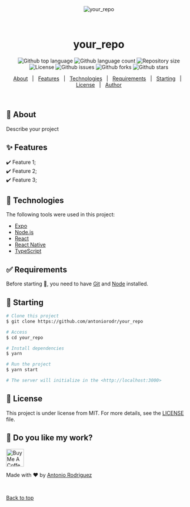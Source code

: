 <div align="center" id="top"> 
  <img src="./.github/app.gif" alt="your_repo" />

  &#xa0;

  <!-- <a href="https://your_repo.netlify.app">Demo</a> -->
</div>

<h1 align="center">your_repo</h1>

<p align="center">
  <img alt="Github top language" src="https://img.shields.io/github/languages/top/antoniorodr/your_repo?color=56BEB8">

  <img alt="Github language count" src="https://img.shields.io/github/languages/count/antoniorodr/your_repo?color=56BEB8">

  <img alt="Repository size" src="https://img.shields.io/github/repo-size/antoniorodr/your_repo?color=56BEB8">

  <img alt="License" src="https://img.shields.io/github/license/antoniorodr/your_repo?color=56BEB8">

  <img alt="Github issues" src="https://img.shields.io/github/issues/antoniorodr/your_repo?color=56BEB8" />

  <img alt="Github forks" src="https://img.shields.io/github/forks/antoniorodr/your_repo?color=56BEB8" /> 

  <img alt="Github stars" src="https://img.shields.io/github/stars/antoniorodr/your_repo?color=56BEB8" /> 
</p>

<!-- Status -->

<!-- <h4 align="center"> 
	🚧  your_repo 🚀 Under construction...  🚧
</h4> 

<hr> -->

<p align="center">
  <a href="#dart-about">About</a> &#xa0; | &#xa0; 
  <a href="#sparkles-features">Features</a> &#xa0; | &#xa0;
  <a href="#rocket-technologies">Technologies</a> &#xa0; | &#xa0;
  <a href="#white_check_mark-requirements">Requirements</a> &#xa0; | &#xa0;
  <a href="#checkered_flag-starting">Starting</a> &#xa0; | &#xa0;
  <a href="#memo-license">License</a> &#xa0; | &#xa0;
  <a href="https://github.com/antoniorodr" target="_blank">Author</a>
</p>

<br>


## :dart: About

Describe your project

## :sparkles: Features

:heavy_check_mark: Feature 1;\
:heavy_check_mark: Feature 2;\
:heavy_check_mark: Feature 3;

## :rocket: Technologies

The following tools were used in this project:

- [Expo](https://expo.io/)
- [Node.js](https://nodejs.org/en/)
- [React](https://pt-br.reactjs.org/)
- [React Native](https://reactnative.dev/)
- [TypeScript](https://www.typescriptlang.org/)

## :white_check_mark: Requirements

Before starting :checkered_flag:, you need to have [Git](https://git-scm.com) and [Node](https://nodejs.org/en/) installed.

## :checkered_flag: Starting

```bash
# Clone this project
$ git clone https://github.com/antoniorodr/your_repo

# Access
$ cd your_repo

# Install dependencies
$ yarn

# Run the project
$ yarn start

# The server will initialize in the <http://localhost:3000>
```

## :memo: License

This project is under license from MIT. For more details, see the [LICENSE](LICENSE.md) file.

## :eyes: Do you like my work?

<a href="https://www.buymeacoffee.com/antoniorodr" target="_blank"><img src="https://cdn.buymeacoffee.com/buttons/v2/default-white.png" alt="Buy Me A Coffee" height="48"></a>


Made with :heart: by <a href="https://github.com/antoniorodr" target="_blank">Antonio Rodriguez</a>

&#xa0;

<a href="#top">Back to top</a>
